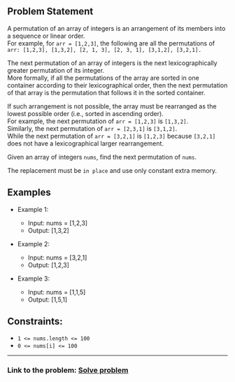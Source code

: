 ## Problem Statement

A permutation of an array of integers is an arrangement of its members into a sequence or linear order.</br>
For example, for `arr = [1,2,3]`, the following are all the permutations of `arr: [1,2,3], [1,3,2], [2, 1, 3], [2, 3, 1], [3,1,2], [3,2,1].`</br>

The next permutation of an array of integers is the next lexicographically greater permutation of its integer.</br> 
More formally, if all the permutations of the array are sorted in one container according to their lexicographical order, then the next permutation of that array is the permutation that follows it in the sorted container.</br>

If such arrangement is not possible, the array must be rearranged as the lowest possible order (i.e., sorted in ascending order).</br>
For example, the next permutation of `arr = [1,2,3]` is `[1,3,2]`.</br>
Similarly, the next permutation of `arr = [2,3,1]` is `[3,1,2]`.</br>
While the next permutation of `arr = [3,2,1]` is `[1,2,3]` because `[3,2,1]` does not have a lexicographical larger rearrangement.</br>

Given an array of integers `nums`, find the next permutation of `nums`.</br>

The replacement must be `in place` and use only constant extra memory.</br>

## Examples

- Example 1:
  - Input: nums = [1,2,3]
  - Output: [1,3,2]

- Example 2:
  - Input: nums = [3,2,1]
  - Output: [1,2,3]

- Example 3:
  - Input: nums = [1,1,5]
  - Output: [1,5,1]

## Constraints:
- `1 <= nums.length <= 100`
- `0 <= nums[i] <= 100`

---
### Link to the problem: [Solve problem](https://leetcode.com/problems/next-permutation/description/)
